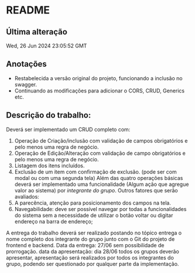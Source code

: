 # README

## Última alteração
Wed, 26 Jun 2024 23:05:52 GMT

## Anotações
* Restabelecida a versão original do projeto, funcionando a inclusão no swagger.
* Continuando as modificações para adicionar o CORS, CRUD, Generics etc.

## Descrição do trabalho:
Deverá ser implementado um CRUD completo com:
1. Operação de Criação/inclusão com validação de campos obrigatórios e pelo menos uma regra de negócio.
2. Operação de Edição/Alteração com validação de campo obrigatórios e pelo menos uma regra de negócio.
3. Listagem dos itens incluídos.
4. Exclusão de um item com confirmação de exclusão. (pode ser com modal ou com uma segunda tela)
   Além das quatro operações básicas deverá ser implementado uma funcionalidade (Algum ação que agregue valor ao sistema) por *integrante do grupo*.
   Outros fatores que serão avaliados:
1. A parecência, atenção para posicionamento dos campos na tela.
2. Navegabilidade: deve ser possível navegar por todas a funcionalidades do sistema sem a necessidade de utilizar o botão voltar ou digitar endereço na barra de endereço;

A entrega do trabalho deverá ser realizado postando no tópico entrega o nome completo dos integrante do grupo junto com o Git do projeto de frontend e backend.
Data da entrega: 27/06 sem possibilidade de prorrogação.
data da apresentação: dia 28/06 todos os grupos deverão apresentar, apresentação será realizados por todos os integrantes do grupo, podendo ser questionado por qualquer parte da implementação.

